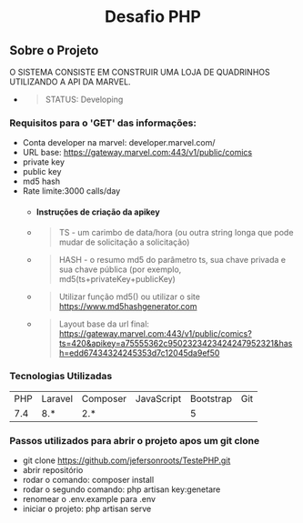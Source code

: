 # <p align="center"> Desafio PHP </p>

## Sobre o Projeto

  O SISTEMA CONSISTE EM CONSTRUIR UMA LOJA DE QUADRINHOS UTILIZANDO A API DA MARVEL.

   * > STATUS: Developing

### Requisitos para o 'GET' das informações:
   * Conta developer na marvel: developer.marvel.com/
   * URL base: https://gateway.marvel.com:443/v1/public/comics
   * private key 
   * public key
   * md5 hash
   * Rate limite:3000 calls/day 
     * #### Instruções de criação da apikey 
      * > TS - um carimbo de data/hora (ou outra string longa que pode mudar de solicitação a solicitação)
      * > HASH - o resumo md5 do parâmetro ts, sua chave privada e sua chave pública (por exemplo, md5(ts+privateKey+publicKey) 
      * > Utilizar função md5() ou utilizar o site https://www.md5hashgenerator.com
      * > Layout base da url final: https://gateway.marvel.com:443/v1/public/comics?ts=420&apikey=a75555362c9502323423424247952321&hash=edd67434324245353d7c12045da9ef50

### Tecnologias Utilizadas

<table>
    <tr>
        <td>PHP</td>
        <td>Laravel</td>
        <td>Composer</td>
        <td>JavaScript</td>
        <td>Bootstrap</td>
        <td>Git</td>
    </tr>
    <tr>
        <td>7.4</td>
        <td>8.*</td>
        <td>2.*</td>
        <td></td>
        <td>5</td>
        <td></td>
    </tr>

</table>

### Passos utilizados para abrir o projeto apos um git clone
   *  git clone https://github.com/jefersonroots/TestePHP.git
   *  abrir repositório 
   *  rodar o comando: composer install 
   *  rodar o segundo comando: php artisan key:genetare
   *  renomear o .env.example para .env 
   *  iniciar o projeto: php artisan serve


